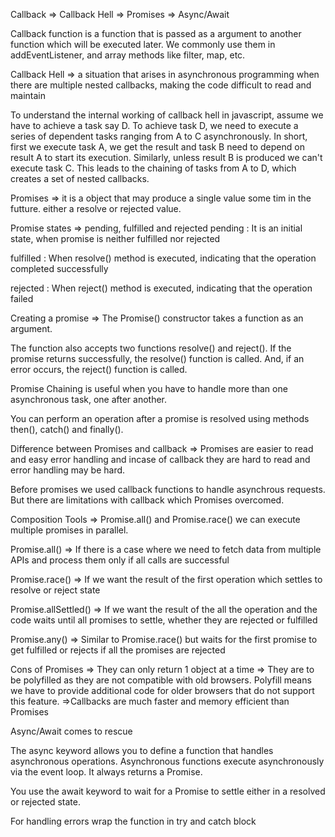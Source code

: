 Callback => Callback Hell => Promises => Async/Await

Callback function is a function that is passed as a argument to another function which will be executed later. We commonly use them in addEventListener, and array methods like filter, map, etc.

Callback Hell => a situation that arises in asynchronous programming when there are multiple nested callbacks, making the code difficult to read and maintain

To understand the internal working of callback hell in javascript, assume we have to achieve a task say D. To achieve task D, we need to execute a series of dependent tasks ranging from A to C asynchronously. In short, first we execute task A, we get the result and task B need to depend on result A to start its execution. Similarly, unless result B is produced we can't execute task C. This leads to the chaining of tasks from A to D, which creates a set of nested callbacks.

Promises => it is a object that may produce a single value some tim in the futture. either a resolve or rejected value.

Promise states => pending, fulfilled and rejected
pending : It is an initial state, when promise is neither fulfilled nor rejected

fulfilled : When resolve() method is executed, indicating that the operation
completed successfully

rejected : When reject() method is executed, indicating that the operation failed

Creating a promise => The Promise() constructor takes a function as an argument.

The function also accepts two functions resolve() and reject().
If the promise returns successfully, the resolve() function is called. And, if an error occurs, the reject() function is called.

Promise Chaining is useful when you have to handle more than one asynchronous task, one after another.

You can perform an operation after a promise is resolved using methods then(), catch() and finally().

Difference between Promises and callback => Promises are easier to read and easy error handling and incase of callback they are hard to read and error handling may be hard.

Before promises we used callback functions to handle asynchrous requests. But there are limitations with callback which Promises overcomed.

Composition Tools => Promise.all() and Promise.race() we can execute multiple promises in parallel.

Promise.all() => If there is a case where we need to fetch data from multiple APIs and process them only if all calls are successful

Promise.race() => If we want the result of the first operation which settles to resolve or reject state

Promise.allSettled() => If we want the result of the all the operation and the code waits until all promises to settle, whether they are rejected or fulfilled

Promise.any() => Similar to Promise.race() but waits for the first promise to get fulfilled or rejects if all the promises are rejected

Cons of Promises
=> They can only return 1 object at a time
=> They are to be polyfilled as they are not compatible with old browsers. Polyfill means we have to provide additional code for older browsers that do not support this feature.
=>Callbacks are much faster and memory efficient than Promises

Async/Await comes to rescue

The async keyword allows you to define a function that handles asynchronous operations. Asynchronous functions execute asynchronously via the event loop. It always returns a Promise.

You use the await keyword to wait for a Promise to settle either in a resolved or rejected state.

For handling errors wrap the function in try and catch block
